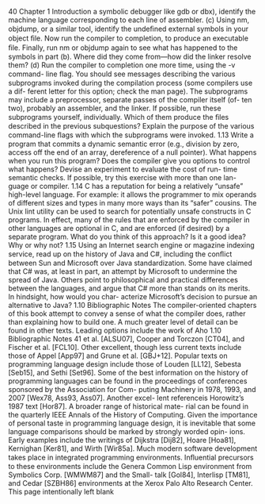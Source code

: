 40
Chapter 1 Introduction
a symbolic debugger like gdb or dbx), identify the machine language
corresponding to each line of assembler.
(c)
Using nm, objdump, or a similar tool, identify the undeﬁned external
symbols in your object ﬁle. Now run the compiler to completion, to
produce an executable ﬁle. Finally, run nm or objdump again to see
what has happened to the symbols in part (b). Where did they come
from—how did the linker resolve them?
(d) Run the compiler to completion one more time, using the -v command-
line ﬂag. You should see messages describing the various subprograms
invoked during the compilation process (some compilers use a dif-
ferent letter for this option; check the man page). The subprograms
may include a preprocessor, separate passes of the compiler itself (of-
ten two), probably an assembler, and the linker. If possible, run these
subprograms yourself, individually. Which of them produce the ﬁles
described in the previous subquestions? Explain the purpose of the
various command-line ﬂags with which the subprograms were invoked.
1.13 Write a program that commits a dynamic semantic error (e.g., division by
zero, access off the end of an array, dereference of a null pointer). What
happens when you run this program? Does the compiler give you options
to control what happens? Devise an experiment to evaluate the cost of run-
time semantic checks. If possible, try this exercise with more than one lan-
guage or compiler.
1.14 C has a reputation for being a relatively “unsafe” high-level language. For
example: it allows the programmer to mix operands of different sizes and
types in many more ways than its “safer” cousins. The Unix lint utility can
be used to search for potentially unsafe constructs in C programs. In effect,
many of the rules that are enforced by the compiler in other languages are
optional in C, and are enforced (if desired) by a separate program. What do
you think of this approach? Is it a good idea? Why or why not?
1.15 Using an Internet search engine or magazine indexing service, read up on
the history of Java and C#, including the conﬂict between Sun and Microsoft
over Java standardization. Some have claimed that C# was, at least in part,
an attempt by Microsoft to undermine the spread of Java. Others point to
philosophical and practical differences between the languages, and argue
that C# more than stands on its merits. In hindsight, how would you char-
acterize Microsoft’s decision to pursue an alternative to Java?
1.10
Bibliographic Notes
The compiler-oriented chapters of this book attempt to convey a sense of what
the compiler does, rather than explaining how to build one. A much greater level
of detail can be found in other texts. Leading options include the work of Aho
1.10 Bibliographic Notes
41
et al. [ALSU07], Cooper and Torczon [CT04], and Fischer et al. [FCL10]. Other
excellent, though less current texts include those of Appel [App97] and Grune et
al. [GBJ+12]. Popular texts on programming language design include those of
Louden [LL12], Sebesta [Seb15], and Sethi [Set96].
Some of the best information on the history of programming languages can be
found in the proceedings of conferences sponsored by the Association for Com-
puting Machinery in 1978, 1993, and 2007 [Wex78, Ass93, Ass07]. Another excel-
lent referenceis Horowitz’s 1987 text [Hor87]. A broader range of historical mate-
rial can be found in the quarterly IEEE Annals of the History of Computing. Given
the importance of personal taste in programming language design, it is inevitable
that some language comparisons should be marked by strongly worded opin-
ions. Early examples include the writings of Dijkstra [Dij82], Hoare [Hoa81],
Kernighan [Ker81], and Wirth [Wir85a].
Much modern software development takes place in integrated programming
environments. Inﬂuential precursors to these environments include the Genera
Common Lisp environment from Symbolics Corp. [WMWM87] and the Small-
talk [Gol84], Interlisp [TM81], and Cedar [SZBH86] environments at the Xerox
Palo Alto Research Center.
This page intentionally left blank
